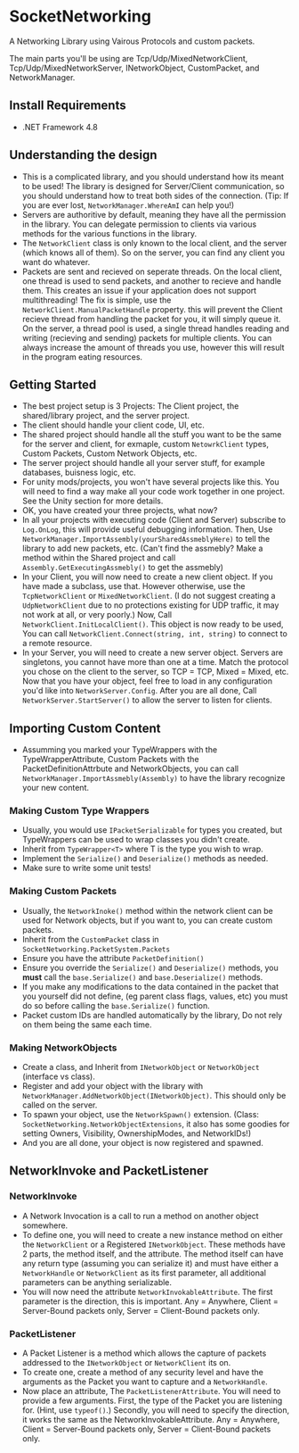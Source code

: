 # SocketNetworking
 A Networking Library using Vairous Protocols and custom packets.

 The main parts you'll be using are Tcp/Udp/MixedNetworkClient, Tcp/Udp/MixedNetworkServer, INetworkObject, CustomPacket, and NetworkManager.

## Install Requirements
 * .NET Framework 4.8

## Understanding the design
 * This is a complicated library, and you should understand how its meant to be used! The library is designed for Server/Client communication, so you should understand how to treat both sides of the connection. (Tip: If you are ever lost, `NetworkManager.WhereAmI` can help you!)
 * Servers are authoritive by default, meaning they have all the permission in the library. You can delegate permission to clients via various methods for the various functions in the library.
 * The `NetworkClient` class is only known to the local client, and the server (which knows all of them). So on the server, you can find any client you want do whatever.
 * Packets are sent and recieved on seperate threads. On the local client, one thread is used to send packets, and another to recieve and handle them. This creates an issue if your application does not support multithreading! The fix is simple, use the `NetworkClient.ManualPacketHandle` property. this will prevent the Client recieve thread from handling the packet for you, it will simply queue it. On the server, a thread pool is used, a single thread handles reading and writing (recieving and sending) packets for multiple clients. You can always increase the amount of threads you use, however this will result in the program eating resources.

## Getting Started
 * The best project setup is 3 Projects: The Client project, the shared/library project, and the server project.
 * The client should handle your client code, UI, etc.
 * The shared project should handle all the stuff you want to be the same for the server and client, for exmaple, custom `NetowrkClient` types, Custom Packets, Custom Network Objects, etc.
 * The server project should handle all your server stuff, for example databases, buisness logic, etc.
 * For unity mods/projects, you won't have several projects like this. You will need to find a way make all your code work together in one project. See the Unity section for more details.
 * OK, you have created your three projects, what now?
  * In all your projects with executing code (Client and Server) subscribe to `Log.OnLog`, this will provide useful debugging information. Then, Use `NetworkManager.ImportAssembly(yourSharedAssmeblyHere)` to tell the library to add new packets, etc. (Can't find the assmebly? Make a method within the Shared project and call `Assembly.GetExecutingAssmebly()` to get the assmebly)
  * In your Client, you will now need to create a new client object. If you have made a subclass, use that. However otherwise, use the `TcpNetworkClient` or `MixedNetworkClient`. (I do not suggest creating a `UdpNetworkClient` due to no protections existing for UDP traffic, it may not work at all, or very poorly.) Now, Call `NetworkClient.InitLocalClient()`. This object is now ready to be used, You can call `NetworkClient.Connect(string, int, string)` to connect to a remote resource.
  * In your Server, you will need to create a new server object. Servers are singletons, you cannot have more than one at a time. Match the protocol you chose on the client to the server, so TCP = TCP, Mixed = Mixed, etc. Now that you have your object, feel free to load in any configuration you'd like into `NetworkServer.Config`. After you are all done, Call `NetworkServer.StartServer()` to allow the server to listen for clients.

## Importing Custom Content
 * Assumming you marked your TypeWrappers with the TypeWrapperAttribute, Custom Packets with the PacketDefinitionAttrbute and NetworkObjects, you can call `NetworkManager.ImportAssmebly(Assembly)` to have the library recognize your new content.

### Making Custom Type Wrappers
 * Usually, you would use `IPacketSerializable` for types you created, but TypeWrappers can be used to wrap classes you didn't create.
 * Inherit from `TypeWrapper<T>` where T is the type you wish to wrap.
 * Implement the `Serialize()` and `Deserialize()` methods as needed.
 * Make sure to write some unit tests!

### Making Custom Packets
 * Usually, the `NetworkInoke()` method within the network client can be used for Network objects, but if you want to, you can create custom packets. 
 * Inherit from the `CustomPacket` class in `SocketNetworking.PacketSystem.Packets`
 * Ensure you have the attribute `PacketDefinition()`
 * Ensure you override the `Serialize()` and `Deserialize()` methods, you **must** call the `base.Serialize()` and `base.Deserialize()` methods. 
 * If you make any modifications to the data contained in the packet that you yourself did not define, (eg parent class flags, values, etc) you must do so before calling the `base.Serialize()` function.
 * Packet custom IDs are handled automatically by the library, Do not rely on them being the same each time.

 ### Making NetworkObjects
  * Create a class, and Inherit from `INetworkObject` or `NetworkObject` (interface vs class).
  * Register and add your object with the library with `NetworkManager.AddNetworkObject(INetworkObject)`. This should only be called on the server.
  * To spawn your object, use the `NetworkSpawn()` extension. (Class: `SocketNetworking.NetworkObjectExtensions`, it also has some goodies for setting Owners, Visibility, OwnershipModes, and NetworkIDs!)
  * And you are all done, your object is now registered and spawned.

## NetworkInvoke and PacketListener

### NetworkInvoke
 * A Network Invocation is a call to run a method on another object somewhere.
 * To define one, you will need to create a new instance method on either the `NetworkClient` or a Registered `INetworkObject`. These methods have 2 parts, the method itself, and the attribute. The method itself can have any return type (assuming you can serialize it) and must have either a `NetworkHandle` or `NetworkClient` as its first parameter, all additional parameters can be anything serializable.
 * You will now need the attribute `NetworkInvokableAttribute`. The first parameter is the direction, this is important. Any = Anywhere, Client = Server-Bound packets only, Server = Client-Bound packets only.

### PacketListener
 * A Packet Listener is a method which allows the capture of packets addressed to the `INetworkObject` or `NetworkClient` its on.
 * To create one, create a method of any security level and have the arguments as the Packet you want to capture and a `NetworkHandle`.
 * Now place an attribute, The `PacketListenerAttribute`. You will need to provide a few arguments. First, the type of the Packet you are listening for. (Hint, use `typeof()`.) Secondly, you will need to specify the direction, it works the same as the NetworkInvokableAttribute. Any = Anywhere, Client = Server-Bound packets only, Server = Client-Bound packets only.